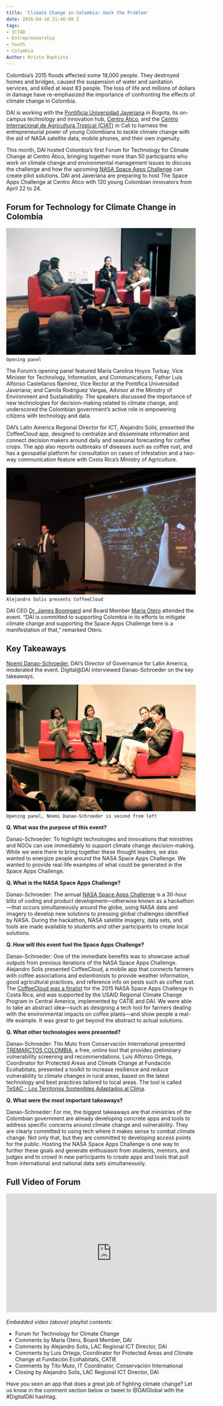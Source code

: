 ```yaml
---
title: 'Climate Change in Colombia: Hack the Problem'
date: 2016-04-18 21:46:00 Z
tags:
- ICT4D
- Entrepreneurship
- Youth
- Colombia
Author: Krista Baptista
---
```


Colombia’s 2015 floods affected some 18,000 people. They destroyed homes and bridges, caused the suspension of water and sanitation services, and killed at least 83 people. The loss of life and millions of dollars in damage have re-emphasized the importance of confronting the effects of climate change in Colombia. 

DAI is working with the [Pontificia Universidad Javeriana](http://www.javeriana.edu.co/) in Bogota, its on-campus technology and innovation hub, [Centro Ático](http://www.javeriana.edu.co/vicerrectoria-academica/atico), and the
[Centro Internacional de Agricultura Tropical (CIAT)](https://ciat.cgiar.org/) in Cali to harness the entrepreneurial power of young Colombians to tackle climate change with the aid of NASA satellite data, mobile phones, and their own ingenuity. 


<!--more-->


This month, DAI hosted Colombia’s first Forum for Technology for Climate Change at Centro Ático, bringing together more than 50 participants who work on climate change and environmental management issues to discuss the challenge and how the upcoming [NASA Space Apps Challenge](https://2016.spaceappschallenge.org/locations/bogota-colombia) can create pilot solutions. DAI and Javeriana are preparing to host The Space Apps Challenge at Centro Ático with 120 young Colombian innovators from April 22 to 24.  

## Forum for Technology for Climate Change in Colombia

![foro 2 small.JPG](/uploads/foro%202%20small.JPG)
`Opening panel`

The Forum’s opening panel featured María Carolina Hoyos Turbay, Vice Minister for Technology, Information, and Communications; Father Luis Alfonso Castellanos Ramírez, Vice Rector at the Pontifica Universidad Javeriana; and Camila Rodriguez Vargas, Advisor at the Ministry of Environment and Sustainability. The speakers discussed the importance of new technologies for decision-making related to climate change, and underscored the Colombian government’s active role in empowering citizens with technology and data. 

DAI’s Latin America Regional Director for ICT, Alejandro Solis, presented the CoffeeCloud app, designed to centralize and disseminate information and connect decision makers around daily and seasonal forecasting for coffee crops. The app also reports outbreaks of diseases such as coffee rust, and has a geospatial platform for consultation on cases of infestation and a two-way communication feature with Costa Rica’s Ministry of Agriculture.

![ale small.JPG](/uploads/ale%20small.JPG)
`Alejandro Solis presents CoffeeCloud`

DAI CEO [Dr. James Boomgard](http://dai.com/who-we-are/leadership/james-boomgard) and Board Member [Maria Otero](http://dai.com/who-we-are/leadership/maria-otero) attended the event. “DAI is committed to supporting Colombia in its efforts to mitigate climate change and supporting the Space Apps Challenge here is a manifestation of that,” remarked Otero. 

## Key Takeaways 

[Noemi Danao-Schroeder](http://dai.com/who-we-are/our-team/noemi-danao-schroeder), DAI’s Director of Governance for Latin America, moderated the event. Digital@DAI interviewed Danao-Schroeder on the key takeaways. 

![foro small.JPG](/uploads/foro%20small.JPG)
`Opening panel, Noemi Danao-Schroeder is second from left`

**Q. What was the purpose of this event?**

Danao-Schroeder: To highlight technologies and innovations that ministries and NGOs can use immediately to support climate change decision-making. While we were there to bring together these thought leaders, we also wanted to energize people around the NASA Space Apps Challenge. We wanted to provide real-life examples of what could be generated in the Space Apps Challenge. 


**Q. What is the NASA Space Apps Challenge?**

Danao-Schroeder: The annual [NASA Space Apps Challenge](https://2016.spaceappschallenge.org/) is a 30-hour blitz of coding and product development—otherwise known as a hackathon—that occurs simultaneously around the globe, using NASA data and imagery to develop new solutions to pressing global challenges identified by NASA. During the hackathon, NASA satellite imagery, data sets, and tools are made available to students and other participants to create local solutions.


**Q. How will this event fuel the Space Apps Challenge?**

Danao-Schroeder: One of the immediate benefits was to showcase actual outputs from previous iterations of the NASA Space Apps Challenge. Alejandro Solis presented CoffeeCloud, a mobile app that connects farmers with coffee associations and extentionists to provide weather information, good agricultural practices, and reference info on pests such as coffee rust. The [CoffeeCloud was a finalist](http://dai.com/news-publications/news/space-apps-challenge-seeks-solutions-adaptation-climate-change) for the 2015 NASA Space Apps Challenge in Costa Rica, and was supported by the USAID Regional Climate Change Program in Central America, implemented by CATIE and DAI. We were able to take an abstract idea—such as designing a tech tool for farmers dealing with the environmental impacts on coffee plants—and show people a real-life example. It was great to get beyond the abstract to actual solutions.   


**Q. What other technologies were presented?**

Danao-Schroeder: Tito Muto from Conservación International presented [TREMARCTOS COLOMBIA](http://www.tremarctoscolombia.org/), a free, online tool that provides preliminary vulnerability screening and recommendations. Luis Alfonso Ortega, Coordinator for Protected Areas and Climate Change at Fundación Ecohabitats, presented a toolkit to increase resilience and reduce vulnerability to climate changes in rural areas, based on the latest technology and best practices tailored to local areas. The tool is called [TeSAC - Los Territorios Sostenibles Adaptados al Clima](https://ccafs.cgiar.org/es/territorios-sostenibles-adaptados-al-clima#.VvrWc2ThCMI).


**Q. What were the most important takeaways?**

Danao-Schroeder: For me, the biggest takeaways are that ministries of the Colombian government are already developing concrete apps and tools to address specific concerns around climate change and vulnerability. They are clearly committed to using tech where it makes sense to combat climate change. Not only that, but they are committed to developing access points for the public. Hosting the NASA Space Apps Challenge is one way to further these goals and generate enthusiasm from students, mentors, and judges and to crowd in new participants to create apps and tools that pull from international and national data sets simultaneously.

## Full Video of Forum

<iframe width="560" height="315" src="https://www.youtube.com/embed/JoSdx8wng0g?list=PLoRLK-0MlLuN4Tx_UL1u6L7V7GffIhI4K" frameborder="0" allowfullscreen></iframe>

*Embedded video (above) playlist contents:*

* Forum for Technology for Climate Change
* Comments by Maria Otero, Board Member, DAI
* Comments by Alejandro Solis, LAC Regional ICT Director, DAI
* Comments by Luis Ortega, Coordinator for Protected Areas and Climate Change at Fundación Ecohabitats, CATIE
* Comments by Tito Muto, IT Coordinator, Conservación International
* Closing by Alejandro Solis, LAC Regional ICT Director, DAI


Have you seen an app that does a great job of fighting climate change? Let us know in the comment section below or tweet to @DAIGlobal with the #DigitalDAI hashtag. 